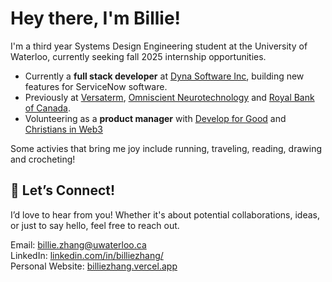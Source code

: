 <h1>Hey there, I'm Billie! </h1>


I'm a third year Systems Design Engineering student at the University of Waterloo, currently seeking fall 2025 internship opportunities. 


- Currently a **full stack developer** at [Dyna Software Inc](https://dynasoftwareinc.com/), building new features for ServiceNow software. <br/>
- Previously at [Versaterm](https://www.versaterm.com/), [Omniscient Neurotechnology](https://www.o8t.com/) and [Royal Bank of Canada](https://www.rbcroyalbank.com/). 
- Volunteering as a **product manager** with [Develop for Good](https://www.developforgood.org/) and [Christians in Web3](https://www.cw3.global/)

Some activies that bring me joy include running, traveling, reading, drawing and crocheting!

## 💌 Let’s Connect!

I’d love to hear from you! Whether it's about potential collaborations, ideas, or just to say hello, feel free to reach out. <br>

Email: [billie.zhang@uwaterloo.ca](mailto:billie.zhang@uwaterloo.ca) <br>
LinkedIn: <a href="https://www.linkedin.com/in/billiezhang/" target="_blank">linkedin.com/in/billiezhang/</a> <br>
Personal Website: <a href="https://billiezhang.vercel.app/" target="_blank">billiezhang.vercel.app</a> 

